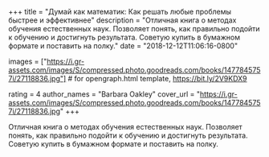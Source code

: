 
+++
title = "Думай как математик: Как решать любые проблемы быстрее и эффективнее"
description = "Отличная книга о методах обучения естественных наук. Позволяет понять, как правильно подойти к обучению и достигнуть результата. Советую купить в бумажном формате и поставить на полку."
date = "2018-12-12T11:06:16-0800"

images = ["https://i.gr-assets.com/images/S/compressed.photo.goodreads.com/books/1477845757i/27118836.jpg"]  # for opengraph.html template, https://bit.ly/2V9KDX9

rating = 4
author_names = "Barbara Oakley"
cover_url = "https://i.gr-assets.com/images/S/compressed.photo.goodreads.com/books/1477845757i/27118836.jpg"
+++

Отличная книга о методах обучения естественных наук. Позволяет понять, как правильно подойти к обучению и достигнуть результата. Советую купить в бумажном формате и поставить на полку.
